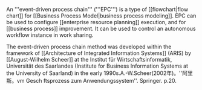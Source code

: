 
An '''event-driven process chain''' ('''EPC''') is a type of [[flowchart|flow chart]] for [[Business Process Model|business process modeling]]. EPC can be used to configure [[enterprise resource planning]] execution, and for [[business process]] improvement. It can be used to control an autonomous workflow instance in work sharing.

The event-driven process chain method was developed within the framework of [[Architecture of Integrated Information Systems]] (ARIS) by [[August-Wilhelm Scheer]] at the Institut für Wirtschaftsinformatik, Universität des Saarlandes (Institute for Business Information Systems at the University of Saarland) in the early 1990s.<ref><trans oldtip="A.-W. Scheer (2002). " newtip="A.-W.Scheer(2002年)。">A.-W.Scheer(2002年)。</trans>''<trans oldtip="ARIS. Vom Geschäftsprozess zum Anwendungssystem" newtip="阿里斯。vm Gesch ftsprozess zum Anwendungssystem">阿里斯。vm Gesch ftsprozess zum Anwendungssystem</trans>''. Springer. p.20.</ref>
